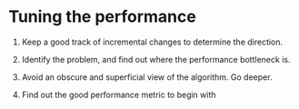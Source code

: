 # Tuning the performance

1. Keep a good track of incremental changes to determine the direction.

2. Identify the problem, and find out where the performance bottleneck is.

3. Avoid an obscure and superficial view of the algorithm. Go deeper.

4. Find out the good performance metric to begin with
